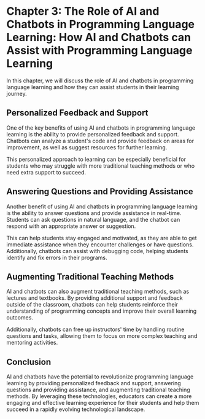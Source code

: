 Chapter 3: The Role of AI and Chatbots in Programming Language Learning: How AI and Chatbots can Assist with Programming Language Learning
==========================================================================================================================================

In this chapter, we will discuss the role of AI and chatbots in programming language learning and how they can assist students in their learning journey.

Personalized Feedback and Support
---------------------------------

One of the key benefits of using AI and chatbots in programming language learning is the ability to provide personalized feedback and support. Chatbots can analyze a student's code and provide feedback on areas for improvement, as well as suggest resources for further learning.

This personalized approach to learning can be especially beneficial for students who may struggle with more traditional teaching methods or who need extra support to succeed.

Answering Questions and Providing Assistance
--------------------------------------------

Another benefit of using AI and chatbots in programming language learning is the ability to answer questions and provide assistance in real-time. Students can ask questions in natural language, and the chatbot can respond with an appropriate answer or suggestion.

This can help students stay engaged and motivated, as they are able to get immediate assistance when they encounter challenges or have questions. Additionally, chatbots can assist with debugging code, helping students identify and fix errors in their programs.

Augmenting Traditional Teaching Methods
---------------------------------------

AI and chatbots can also augment traditional teaching methods, such as lectures and textbooks. By providing additional support and feedback outside of the classroom, chatbots can help students reinforce their understanding of programming concepts and improve their overall learning outcomes.

Additionally, chatbots can free up instructors' time by handling routine questions and tasks, allowing them to focus on more complex teaching and mentoring activities.

Conclusion
----------

AI and chatbots have the potential to revolutionize programming language learning by providing personalized feedback and support, answering questions and providing assistance, and augmenting traditional teaching methods. By leveraging these technologies, educators can create a more engaging and effective learning experience for their students and help them succeed in a rapidly evolving technological landscape.
